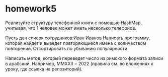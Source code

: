 # homework5

Реализуйте структуру телефонной книги с помощью HashMap, учитывая, что 1 человек может иметь несколько телефонов.

Пусть дан список сотрудников:Иван Иванов Написать программу, которая найдет и выведет повторяющиеся имена с количеством повторений. Отсортировать по убыванию популярности.

Написать метод, который переведет число из римского формата записи в арабский. Например, MMXXII = 2022 (правила см. во вложениях к уроку, где ссылка на репозиторий).
